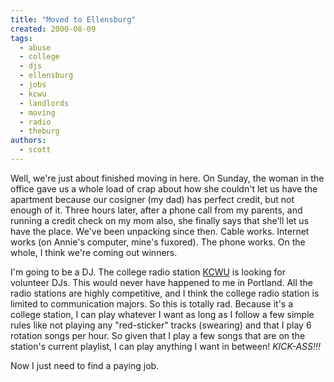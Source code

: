 ```yaml
---
title: "Moved to Ellensburg"
created: 2000-08-09
tags: 
  - abuse
  - college
  - djs
  - ellensburg
  - jobs
  - kcwu
  - landlords
  - moving
  - radio
  - theburg
authors: 
  - scott
---
```


Well, we're just about finished moving in here. On Sunday, the woman in the office gave us a whole load of crap about how she couldn't let us have the apartment because our cosigner (my dad) has perfect credit, but not enough of it. Three hours later, after a phone call from my parents, and running a credit check on my mom also, she finally says that she'll let us have the place. We've been unpacking since then. Cable works. Internet works (on Annie's computer, mine's fuxored). The phone works. On the whole, I think we're coming out winners.

I'm going to be a DJ. The college radio station [KCWU](http://www.cwu.edu/~kcwu/) is looking for volunteer DJs. This would never have happened to me in Portland. All the radio stations are highly competitive, and I think the college radio station is limited to communication majors. So this is totally rad. Because it's a college station, I can play whatever I want as long as I follow a few simple rules like not playing any "red-sticker" tracks (swearing) and that I play 6 rotation songs per hour. So given that I play a few songs that are on the station's current playlist, I can play anything I want in between! _KICK-ASS!!!_

Now I just need to find a paying job.
